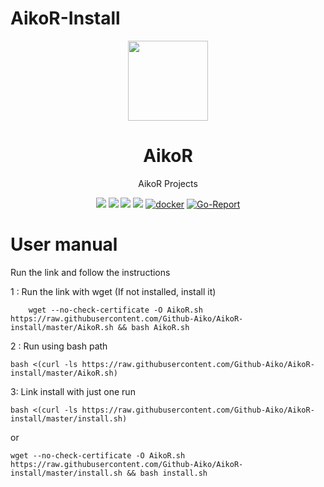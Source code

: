 # AikoR-Install
<p align="center"><img src="https://avatars.githubusercontent.com/u/91626055?v=4" width="128" /></p>

<div align="center">

# AikoR
AikoR Projects

[![](https://img.shields.io/badge/Telegram-group-green?style=flat-square)](https://t.me/AikoXrayR)
[![](https://img.shields.io/badge/Telegram-channel-blue?style=flat-square)](https://t.me/AikoCute_Support)
[![](https://img.shields.io/github/downloads/Github-Aiko/AikoR/total.svg?style=flat-square)](https://github.com/Github-Aiko/AikoR/releases)
[![](https://img.shields.io/github/v/release/Github-Aiko/AikoR?style=flat-square)](https://github.com/Github-Aiko/AikoR/releases)
[![docker](https://img.shields.io/docker/v/aikocute/aikor?label=Docker%20image&sort=semver)](https://hub.docker.com/r/aikocute/aikor)
[![Go-Report](https://goreportcard.com/badge/github.com/Github-Aiko/AikoR?style=flat-square)](https://goreportcard.com/report/github.com/Github-Aiko/AikoR)
</div>

# User manual
Run the link and follow the instructions

1 : Run the link with wget (If not installed, install it)
```
    wget --no-check-certificate -O AikoR.sh https://raw.githubusercontent.com/Github-Aiko/AikoR-install/master/AikoR.sh && bash AikoR.sh
```


2 : Run using bash path
```
bash <(curl -ls https://raw.githubusercontent.com/Github-Aiko/AikoR-install/master/AikoR.sh)
```

3: Link install with just one run
```
bash <(curl -ls https://raw.githubusercontent.com/Github-Aiko/AikoR-install/master/install.sh)
```
or
```
wget --no-check-certificate -O AikoR.sh https://raw.githubusercontent.com/Github-Aiko/AikoR-install/master/install.sh && bash install.sh
```